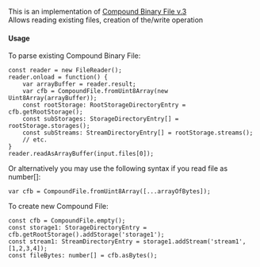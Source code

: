 This is an implementation of [Compound Binary File v.3](https://docs.microsoft.com/en-us/openspecs/windows_protocols/ms-cfb/53989ce4-7b05-4f8d-829b-d08d6148375b) \
Allows reading existing files, creation of the/write operation

#### **Usage**

To parse existing Compound Binary File:

    const reader = new FileReader(); 
    reader.onload = function() { 
        var arrayBuffer = reader.result; 
        var cfb = CompoundFile.fromUint8Array(new Uint8Array(arrayBuffer));
        const rootStorage: RootStorageDirectoryEntry = cfb.getRootStorage();
        const subStorages: StorageDirectoryEntry[] = rootStorage.storages();
        const subStreams: StreamDirectoryEntry[] = rootStorage.streams();
        // etc.
 	}
 	reader.readAsArrayBuffer(input.files[0]);
 	
Or alternatively you may use the following syntax if you read file as number[]:
 	
 	var cfb = CompoundFile.fromUint8Array([...arrayOfBytes]);
 	
To create new Compound File: 

    const cfb = CompoundFile.empty();
    const storage1: StorageDirectoryEntry = cfb.getRootStorage().addStorage('storage1');
    const stream1: StreamDirectoryEntry = storage1.addStream('stream1', [1,2,3,4]);
    const fileBytes: number[] = cfb.asBytes();